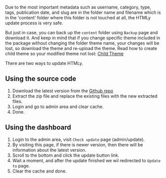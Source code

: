 <!--t Update t-->
<!--d Updating HTMLy to the latest version d-->

Due to the most important metadata such as username, category, type, tags, publication date, and slug are in the folder name and filename which is in the 'content' folder where this folder is not touched at all, the HTMLy update process is very safe.

But just in case, you can back up the `content` folder using `Backup` page and download it. And keep in mind that if you change specific theme included in the package without changing the folder theme name, your changes will be lost, so download the theme and re-upload the theme. Read how to create child theme so your modified theme not lost: [Child Theme](https://docs.htmly.com/tips-trick/child-theme)

There are two ways to update HTMLy.

## Using the source code

1. Download the latest version from the [Github repo](https://github.com/danpros/htmly/releases/latest)
2. Extract the zip file and replace the existing files with the new extracted files.
3. Login and go to admin area and clear cache.
4. Done.

## Using the dashboard

1. Login to the admin area, visit `Check update` page (admin/update).
2. By visiting this page, if there is newer version, then there will be information about the latest version.
3. Scroll to the bottom and click the update button link.
4. Wait a moment, and after the update finished we wil redirected to `Update to` page.
5. Clear the cache and done.